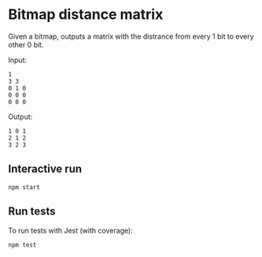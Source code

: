 # Bitmap distance matrix

Given a bitmap, outputs a matrix with the distrance from every 1 bit to every other 0 bit.

Input:
```
1 
3 3
0 1 0
0 0 0
0 0 0
```

Output:
```
1 0 1
2 1 2
3 2 3
```

## Interactive run

`npm start`

## Run tests

To run tests with Jest (with coverage):

`npm test`
